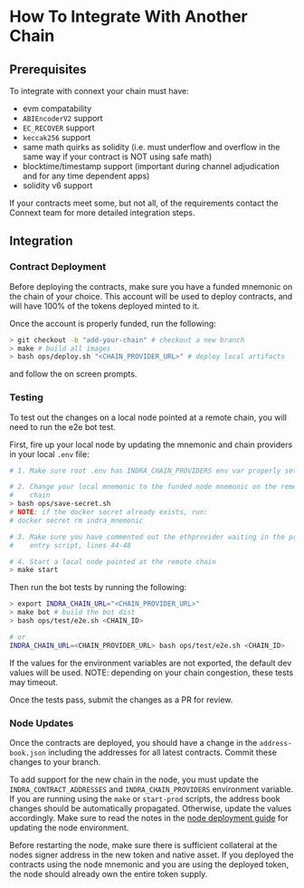 # How To Integrate With Another Chain

## Prerequisites

To integrate with connext your chain must have:

- evm compatability
- `ABIEncoderV2` support
- `EC_RECOVER` support
- `keccak256` support
- same math quirks as solidity (i.e. must underflow and overflow in the same way if your contract is NOT using safe math)
- blocktime/timestamp support (important during channel adjudication and for any time dependent apps)
- solidity v6 support

If your contracts meet some, but not all, of the requirements contact the Connext team for more detailed integration steps.

## Integration

### Contract Deployment

Before deploying the contracts, make sure you have a funded mnemonic on the chain of your choice. This account will be used to deploy contracts, and will have 100% of the tokens deployed minted to it.

Once the account is properly funded, run the following:

```bash
> git checkout -b "add-your-chain" # checkout a new branch
> make # build all images
> bash ops/deploy.sh "<CHAIN_PROVIDER_URL>" # deploy local artifacts
```

and follow the on screen prompts.

### Testing

To test out the changes on a local node pointed at a remote chain, you will need to run the e2e bot test.

First, fire up your local node by updating the mnemonic and chain providers in your local `.env` file:

```bash
# 1. Make sure root .env has INDRA_CHAIN_PROVIDERS env var properly set

# 2. Change your local mnemonic to the funded node mnemonic on the remote
#    chain
> bash ops/save-secret.sh
# NOTE: if the docker secret already exists, run:
# docker secret rm indra_mnemonic

# 3. Make sure you have commented out the ethprovider waiting in the proxy
#    entry script, lines 44-48

# 4. Start a local node pointed at the remote chain
> make start
```

Then run the bot tests by running the following:

```bash
> export INDRA_CHAIN_URL="<CHAIN_PROVIDER_URL>"
> make bot # build the bot dist
> bash ops/test/e2e.sh <CHAIN_ID>

# or
INDRA_CHAIN_URL=<CHAIN_PROVIDER_URL> bash ops/test/e2e.sh <CHAIN_ID>
```

If the values for the environment variables are not exported, the default dev values will be used. NOTE: depending on your chain congestion, these tests may timeout.

Once the tests pass, submit the changes as a PR for review.

### Node Updates

Once the contracts are deployed, you should have a change in the `address-book.json` including the addresses for all latest contracts. Commit these changes to your branch.

To add support for the new chain in the node, you must update the `INDRA_CONTRACT_ADDRESSES` and `INDRA_CHAIN_PROVIDERS` environment variable. If you are running using the `make` or `start-prod` scripts, the address book changes should be automatically propagated. Otherwise, update the values accordingly. Make sure to read the notes in the [node deployment guide](./deploy-indra.md) for updating the node environment.

Before restarting the node, make sure there is sufficient collateral at the nodes signer address in the new token and native asset. If you deployed the contracts using the node mnemonic and you are using the deployed token, the node should already own the entire token supply.
